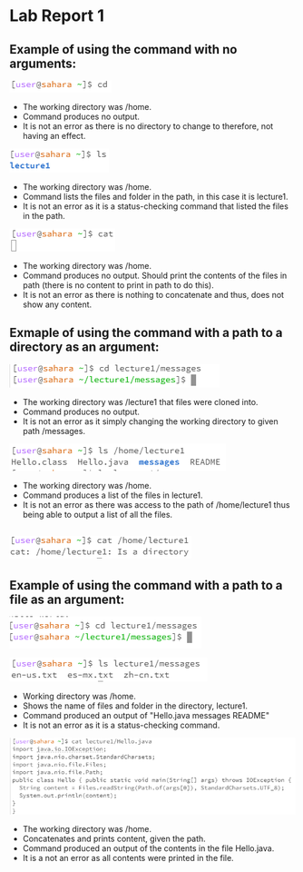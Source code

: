 # Lab Report 1
## Example of using the command with no arguments: 

![Image](cdg.PNG)
- The working directory was /home.
- Command produces no output.
- It is not an error as there is no directory to change to therefore, not having an effect.

![Image](lsg.PNG)
- The working directory was /home.
- Command lists the files and folder in the path, in this case it is lecture1.
- It is not an error as it is a status-checking command that listed the files in the path.

![Image](catg.PNG)
- The working directory was /home.
- Command produces no output. Should print the contents of the files in path (there is no content to print in path to do this).
- It is not an error as there is nothing to concatenate and thus, does not show any content.
  
## Exmaple of using the command with a path to a directory as an argument: 

![Image](cddirect.PNG)
- The working directory was /lecture1 that files were cloned into.
- Command produces no output.
- It is not an error as it simply changing the working directory to given path /messages.
  
![Image](lsdirect.PNG) 
- The working directory was /home.
- Command produces a list of the files in lecture1.
- It is not an error as there was access to the path of /home/lecture1 thus being able to output a list of all the files.

![Image](catdirect.PNG) 
- 

## Example of using the command with a path to a file as an argument: 

![Image](cdpath.PNG)

![Image](lspath.PNG)
- Working directory was /home.
- Shows the name of files and folder in the directory, lecture1.
- Command produced an output of "Hello.java messages README"
- It is not an error as it is a status-checking command.
  
![Image](catpath.PNG)
- The working directory was /home.
- Concatenates and prints content, given the path.
- Command produced an output of the contents in the file Hello.java.
- It is a not an error as all contents were printed in the file.
